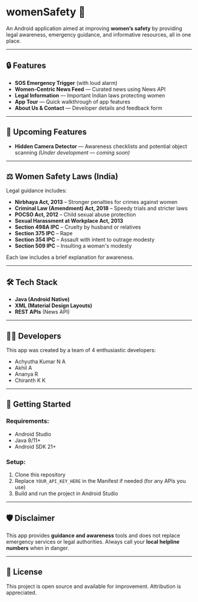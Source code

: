 # womenSafety 🚨

An Android application aimed at improving **women’s safety** by providing legal awareness, emergency guidance, and informative resources, all in one place.

---

## 🔒 Features

- **SOS Emergency Trigger** (with loud alarm)
- **Women-Centric News Feed** — Curated news using News API
- **Legal Information** — Important Indian laws protecting women
- **App Tour** — Quick walkthrough of app features
- **About Us & Contact** — Developer details and feedback form

---

## 🚧 Upcoming Features

- **Hidden Camera Detector** — Awareness checklists and potential object scanning *(Under development — coming soon)*

---

## ⚖️ Women Safety Laws (India)

Legal guidance includes:
- **Nirbhaya Act, 2013** – Stronger penalties for crimes against women
- **Criminal Law (Amendment) Act, 2018** – Speedy trials and stricter laws
- **POCSO Act, 2012** – Child sexual abuse protection
- **Sexual Harassment at Workplace Act, 2013**
- **Section 498A IPC** – Cruelty by husband or relatives
- **Section 375 IPC** – Rape
- **Section 354 IPC** – Assault with intent to outrage modesty
- **Section 509 IPC** – Insulting a woman's modesty

Each law includes a brief explanation for awareness.

---

## 🛠️ Tech Stack

- **Java (Android Native)**
- **XML (Material Design Layouts)**
- **REST APIs** (News API)

---

## 👩‍💻 Developers

This app was created by a team of 4 enthusiastic developers:

- Achyutha Kumar N A
- Akhil A
- Ananya R  
- Chiranth K K  

---

## 📲 Getting Started

### Requirements:
- Android Studio
- Java 8/11+
- Android SDK 21+

### Setup:
1. Clone this repository
2. Replace `YOUR_API_KEY_HERE` in the Manifest if needed (for any APIs you use)
3. Build and run the project in Android Studio

---

## 🛡️ Disclaimer

This app provides **guidance and awareness** tools and does not replace emergency services or legal authorities. Always call your **local helpline numbers** when in danger.

---

## 🤝 License

This project is open source and available for improvement. Attribution is appreciated.

